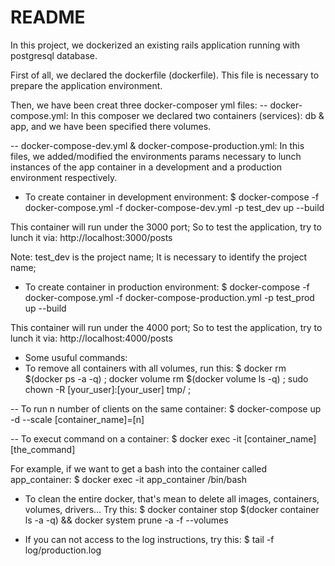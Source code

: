 # README

In this project, we dockerized an existing rails application running with postgresql database.

First of all, we declared the dockerfile (dockerfile). This file is necessary to prepare the application environment.

Then, we have been creat three docker-composer yml files:
-- docker-compose.yml:
In this composer we declared two containers (services): db & app, and we have been specified there volumes.

-- docker-compose-dev.yml & docker-compose-production.yml:
In this files, we added/modified the environments params necessary to lunch instances of the app container in a development and a production environment respectively.

* To create container in development environment:
 $ docker-compose -f docker-compose.yml -f docker-compose-dev.yml -p test_dev up --build

This container will run under the 3000 port; So to test the application, try to lunch it via: http://localhost:3000/posts

Note: test_dev is the project name; It is necessary to identify the project name;

* To create container in production environment:
 $ docker-compose -f docker-compose.yml -f docker-compose-production.yml -p test_prod up --build

 This container will run under the 4000 port; So to test the application, try to lunch it via: http://localhost:4000/posts

* Some usuful commands:
* To remove all containers with all volumes, run this:
$ docker rm $(docker ps -a -q) ; docker volume rm $(docker volume ls -q) ; sudo chown -R [your_user]:[your_user] tmp/ ;

-- To run n number of clients on the same container:
$ docker-compose up -d --scale [container_name]=[n]

-- To execut command on a container:
$ docker exec -it [container_name] [the_command]

For example, if we want to get a bash into the container called app_container:
$ docker exec -it app_container /bin/bash

* To clean the entire docker, that's mean to delete all images, containers, volumes, drivers... Try this:
$ docker container stop $(docker container ls -a -q) && docker system prune -a -f --volumes

* If you can not access to the log instructions, try this:
$ tail -f log/production.log

